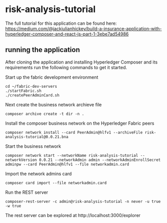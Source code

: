 # risk-analysis-tutorial
The full tutorial for this application can be found here: https://medium.com/@jackjulianhickey/build-a-insurance-application-with-hyperledger-composer-and-react-js-part-1-3ebe7ad54986

## running the application
After cloning the application and installing Hyperledger Composer and its requirements run the following commands to get it started.

Start up the fabric development environment
```
cd ~/fabric-dev-servers
./startFabric.sh
./createPeerAdminCard.sh
```
Next create the business network archieve file
```
composer archive create -t dir -n .
```
Install the composer business network on the Hyperledger Fabric peers
```
composer network install --card PeerAdmin@hlfv1 --archiveFile risk-analysis-tutorial@0.0.21.bna
```
Start the business network
 ```
composer network start --networkName risk-analysis-tutorial --networkVersion 0.0.21 --networkAdmin admin --networkAdminEnrollSecret adminpw --card PeerAdmin@hlfv1 --file networkadmin.card
```
Import the network admins card
```
composer card import --file networkadmin.card
```
Run the REST server
```
composer-rest-server -c admin@risk-analysis-tutorial -n never -u true -w true
```
The rest server can be explored at http://localhost:3000/explorer

